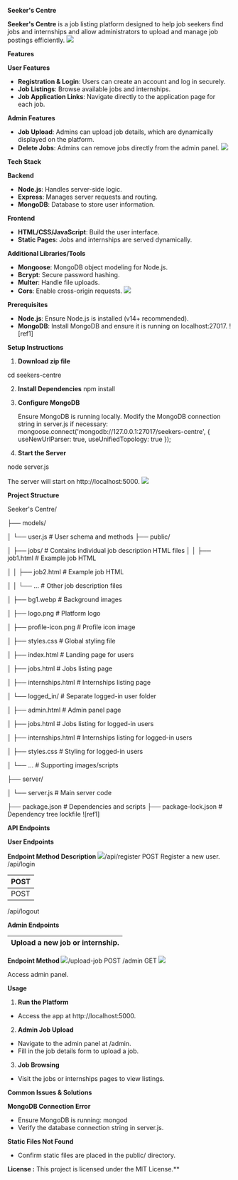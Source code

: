 **Seeker's Centre**

**Seeker's Centre** is a job listing platform designed to help job seekers find jobs and internships  and allow administrators  to upload and manage job postings efficiently. ![](Aspose.Words.812fdfd3-b226-4110-aa37-1bdfe058b03e.001.png)

**Features**

**User Features**

- **Registration & Login**: Users can create an account and log in securely.
- **Job Listings**: Browse available jobs and internships.
- **Job Application Links**: Navigate directly to the application  page for each job.

**Admin Features**

- **Job Upload**: Admins can upload job details, which are dynamically displayed  on the platform.
- **Delete Jobs**: Admins can remove jobs directly from the admin panel. ![](Aspose.Words.812fdfd3-b226-4110-aa37-1bdfe058b03e.002.png)

**Tech Stack**

**Backend**

- **Node.js**: Handles server-side logic.
- **Express**: Manages server requests and routing.
- **MongoDB**: Database to store user information.

**Frontend**

- **HTML/CSS/JavaScript**: Build the user interface.
- **Static Pages**: Jobs and internships  are served dynamically.

**Additional Libraries/Tools**

- **Mongoose**: MongoDB object modeling  for Node.js.
- **Bcrypt**: Secure password hashing.
- **Multer**: Handle file uploads.
- **Cors**: Enable cross-origin requests. ![](Aspose.Words.812fdfd3-b226-4110-aa37-1bdfe058b03e.003.png)

**Prerequisites**

- **Node.js**: Ensure Node.js is installed (v14+ recommended).
- **MongoDB**: Install MongoDB  and ensure it is running  on localhost:27017. ![ref1]

**Setup Instructions**

1. **Download zip file**

cd seekers-centre

2. **Install Dependencies** npm install
2. **Configure MongoDB**

   Ensure MongoDB is running  locally. Modify the MongoDB connection  string in server.js if necessary: mongoose.connect('mongodb://127.0.0.1:27017/seekers-centre',  { useNewUrlParser: true, useUnifiedTopology:  true });

4. **Start the Server**

node server.js

The server will start on http://localhost:5000. ![](Aspose.Words.812fdfd3-b226-4110-aa37-1bdfe058b03e.005.png)

**Project Structure**

Seeker's Centre/

├── models/

│   └── user.js                     # User schema and methods ├── public/

│   ├── jobs/                       # Contains individual job description HTML files │   │   ├── job1.html               # Example job HTML

│   │   ├── job2.html               # Example job HTML

│   │   └── ...                     # Other job description  files

│   ├── bg1.webp                    # Background  images

│   ├── logo.png                    # Platform logo

│   ├── profile-icon.png            # Profile icon image

│   ├── styles.css                  # Global styling file

│   ├── index.html                  # Landing page for users

│   ├── jobs.html                   # Jobs listing page

│   ├── internships.html            # Internships listing page

│   └── logged\_in/                  # Separate logged-in user folder

│       ├── admin.html              # Admin panel page

│       ├── jobs.html               # Jobs listing for logged-in users

│       ├── internships.html        # Internships listing for logged-in users

│       ├── styles.css              # Styling for logged-in users

│       └── ...                     # Supporting  images/scripts

├── server/

│   └── server.js                   # Main server code

├── package.json                    # Dependencies and scripts ├── package-lock.json               # Dependency tree lockfile ![ref1]

**API Endpoints**

**User Endpoints**

**Endpoint  Method Description ![](Aspose.Words.812fdfd3-b226-4110-aa37-1bdfe058b03e.006.png)**/api/register  POST  Register a new user. /api/login

|POST |
| - |
|POST |

/api/logout

**Admin Endpoints**



|Upload a new job or internship. |
| - |

**Endpoint  Method ![](Aspose.Words.812fdfd3-b226-4110-aa37-1bdfe058b03e.007.png)**/upload-job  POST /admin  GET ![](Aspose.Words.812fdfd3-b226-4110-aa37-1bdfe058b03e.008.png)

Access admin panel.

**Usage**

1. **Run the Platform**
- Access the app at http://localhost:5000.
2. **Admin Job Upload**
- Navigate to the admin panel at /admin.
- Fill in the job details form to upload a job.
3. **Job Browsing**
- Visit the jobs or internships  pages to view listings.

**Common Issues & Solutions**

**MongoDB Connection Error**

- Ensure MongoDB is running: mongod
- Verify the database connection  string in server.js.

**Static Files Not Found**

- Confirm static files are placed in the public/ directory.

**License :** This project is licensed under the MIT License.**

